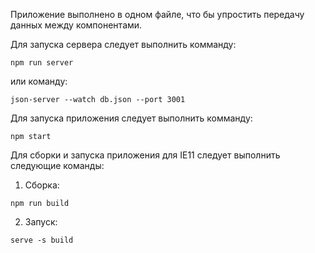 Приложение выполнено в одном файле, что бы упростить передачу данных между компонентами.

Для запуска сервера следует выполнить комманду:
```shell
npm run server
```
или команду:
```shell
json-server --watch db.json --port 3001
```

Для запуска приложения следует выполнить комманду: 
```shell
npm start 
```

Для сборки и запуска приложения для IE11 следует выполнить следующие команды:
1. Сборка:
```shell
npm run build
```
2. Запуск:
```shell
serve -s build
```